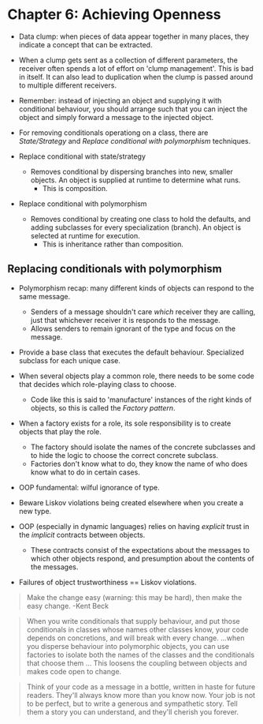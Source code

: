 # Chapter 6: Achieving Openness

* Data clump: when pieces of data appear together in many places, they indicate a concept that can be extracted.
* When a clump gets sent as a collection of different parameters, the receiver often spends a lot of effort on 'clump management'. This is bad in itself. It can also lead to duplication when the clump is passed around to multiple different receivers.
* Remember: instead of injecting an object and supplying it with conditional behaviour, you should arrange such that you can inject the object and simply forward a message to the injected object.
* For removing conditionals operationg on a class, there are _State/Strategy_ and _Replace conditional with polymorphism_ techniques.

* Replace conditional with state/strategy
  * Removes conditional by dispersing branches into new, smaller objects. An object is supplied at runtime to determine what runs.
    * This is composition.
  
* Replace conditional with polymorphism
  * Removes conditional by creating one class to hold the defaults, and adding subclasses for every specialization (branch). An object is selected at runtime for execution.
    * This is inheritance rather than composition.

## Replacing conditionals with polymorphism

* Polymorphism recap: many different kinds of objects can respond to the same message.
  * Senders of a message shouldn't care _which_ receiver they are calling, just that whichever receiver it is responds to the message.
  * Allows senders to remain ignorant of the type and focus on the message.

* Provide a base class that executes the default behaviour. Specialized subclass for each unique case. 

* When several objects play a common role, there needs to be some code that decides which role-playing class to choose.
  * Code like this is said to 'manufacture' instances of the right kinds of objects, so this is called the _Factory pattern_.
* When a factory exists for a role, its sole responsibility is to create objects that play the role.
  * The factory should isolate the names of the concrete subclasses and to hide the logic to choose the correct concrete subclass.
  * Factories don't know what to do, they know the name of who does know what to do in certain cases.

* OOP fundamental: wilful ignorance of type. 

* Beware Liskov violations being created elsewhere when you create a new type.

* OOP (especially in dynamic languages) relies on having _explicit_ trust in the _implicit_ contracts between objects.
  * These contracts consist of the expectations about the messages to which other objects respond, and presumption about the contents of the messages.

* Failures of object trustworthiness == Liskov violations.

> Make the change easy (warning: this may be hard), then make the easy change. -Kent Beck

> When you write conditionals that supply behaviour, and put those conditionals in classes whose names other classes know, your code depends on concretions, and will break with every change.
> ...when you disperse behaviour into polymorphic objects, you can use factories to isolate both the names of the classes and the conditionals that choose them ... This loosens the coupling between objects and makes code open to change.

>Think of your code as a message in a bottle, written in haste for future readers. They'll always know more than you know now. Your job is not to be perfect, but to write a generous and sympathetic story. Tell them a story you can understand, and they'll cherish you forever.